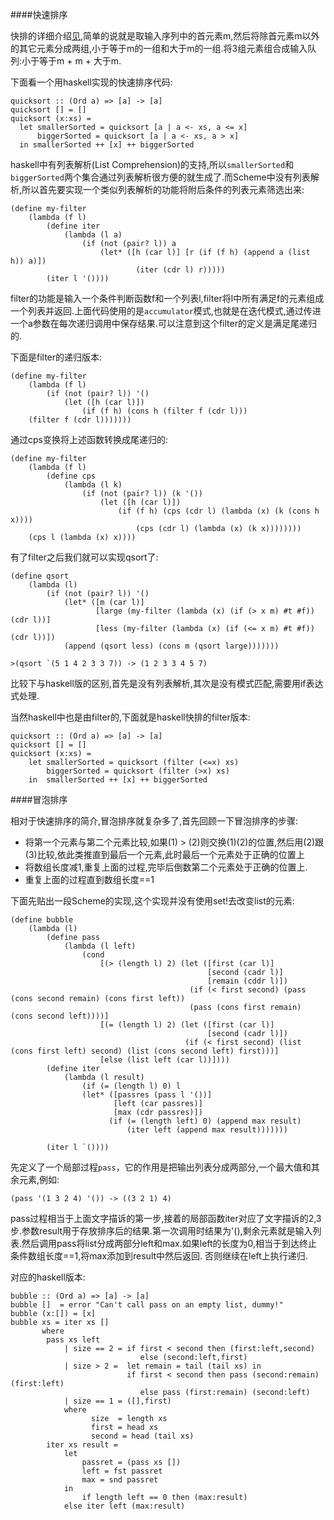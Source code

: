 ####快速排序

快排的详细介绍[见](http://zh.wikipedia.org/zh/%E5%BF%AB%E9%80%9F%E6%8E%92%E5%BA%8F),简单的说就是取输入序列中的首元素m,然后将除首元素m以外的其它元素分成两组,小于等于m的一组和大于m的一组.将3组元素组合成输入队列:小于等于m + m + 大于m.

下面看一个用haskell实现的快速排序代码:

    quicksort :: (Ord a) => [a] -> [a]   
    quicksort [] = []   
    quicksort (x:xs) =   
      let smallerSorted = quicksort [a | a <- xs, a <= x]  
          biggerSorted = quicksort [a | a <- xs, a > x]   
      in smallerSorted ++ [x] ++ biggerSorted

haskell中有列表解析(List Comprehension)的支持,所以`smallerSorted`和`biggerSorted`两个集合通过列表解析很方便的就生成了.而Scheme中没有列表解析,所以首先要实现一个类似列表解析的功能将附后条件的列表元素筛选出来:


    (define my-filter
        (lambda (f l)	
            (define iter
                (lambda (l a)
                    (if (not (pair? l)) a
                        (let* ([h (car l)] [r (if (f h) (append a (list h)) a)])
                                (iter (cdr l) r)))))
            (iter l '())))
            
filter的功能是输入一个条件判断函数f和一个列表l,filter将l中所有满足f的元素组成一个列表并返回.上面代码使用的是`accumulator`模式,也就是在迭代模式,通过传进一个a参数在每次递归调用中保存结果.可以注意到这个filter的定义是满足尾递归的.

下面是filter的递归版本:

    (define my-filter
        (lambda (f l)
            (if (not (pair? l)) '()
                (let ([h (car l)])
                    (if (f h) (cons h (filter f (cdr l)))
        (filter f (cdr l)))))))
                        
通过cps变换将上述函数转换成尾递归的:

    (define my-filter
        (lambda (f l)
            (define cps
                (lambda (l k)
                    (if (not (pair? l)) (k '())
                        (let ([h (car l)])
                            (if (f h) (cps (cdr l) (lambda (x) (k (cons h x))))
                                (cps (cdr l) (lambda (x) (k x))))))))
        (cps l (lambda (x) x))))
                        


有了filter之后我们就可以实现qsort了:

    (define qsort
        (lambda (l)
            (if (not (pair? l)) '()
                (let* ([m (car l)]
                       [large (my-filter (lambda (x) (if (> x m) #t #f)) (cdr l))]
                       [less (my-filter (lambda (x) (if (<= x m) #t #f)) (cdr l))])
                (append (qsort less) (cons m (qsort large)))))))
                
    >(qsort `(5 1 4 2 3 3 7)) -> (1 2 3 3 4 5 7)


比较下与haskell版的区别,首先是没有列表解析,其次是没有模式匹配,需要用if表达式处理.

当然haskell中也是由filter的,下面就是haskell快排的filter版本:

    quicksort :: (Ord a) => [a] -> [a]     
    quicksort [] = []     
    quicksort (x:xs) =      
        let smallerSorted = quicksort (filter (<=x) xs) 
            biggerSorted = quicksort (filter (>x) xs)    
        in  smallerSorted ++ [x] ++ biggerSorted



####冒泡排序

相对于快速排序的简介,冒泡排序就复杂多了,首先回顾一下冒泡排序的步骤:

* 将第一个元素与第二个元素比较,如果(1) > (2)则交换(1)(2)的位置,然后用(2)跟(3)比较,依此类推直到最后一个元素,此时最后一个元素处于正确的位置上
* 将数组长度减1,重复上面的过程,完毕后倒数第二个元素处于正确的位置上.
* 重复上面的过程直到数组长度==1

下面先贴出一段Scheme的实现,这个实现并没有使用set!去改变list的元素:

    (define bubble
        (lambda (l)
            (define pass
                (lambda (l left)
                    (cond 			
                        [(> (length l) 2) (let ([first (car l)]
                                                [second (cadr l)]
                                                [remain (cddr l)])
                                            (if (< first second) (pass (cons second remain) (cons first left))
                                            (pass (cons first remain) (cons second left))))]
                        [(= (length l) 2) (let ([first (car l)]
                                                [second (cadr l)]) 
                                           (if (< first second) (list (cons first left) second) (list (cons second left) first)))]
                        [else (list left (car l))])))						
            (define iter
                (lambda (l result)
                    (if (= (length l) 0) l
                    (let* ([passres (pass l '())]
                           [left (car passres)]
                           [max (cdr passres)])
                          (if (= (length left) 0) (append max result)
                              (iter left (append max result)))))))

            (iter l `())))						

先定义了一个局部过程`pass`，它的作用是把输出列表分成两部分,一个最大值和其余元素,例如:

	(pass '(1 3 2 4) '()) -> ((3 2 1) 4)

pass过程相当于上面文字描诉的第一步,接着的局部函数iter对应了文字描诉的2,3步.参数result用于存放排序后的结果.第一次调用时结果为'(),剩余元素就是输入列表.然后调用pass将list分成两部分left和max.如果left的长度为0,相当于到达终止条件数组长度==1,将max添加到result中然后返回.
否则继续在left上执行递归.

对应的haskell版本:

    bubble :: (Ord a) => [a] -> [a]
    bubble []  = error "Can't call pass on an empty list, dummy!"
    bubble (x:[]) = [x]
    bubble xs = iter xs []
           where 
            pass xs left		
                | size == 2 = if first < second then (first:left,second)
                                 else (second:left,first)
                | size > 2 =  let remain = tail (tail xs) in
                              if first < second then pass (second:remain) (first:left)
                                 else pass (first:remain) (second:left)
                | size == 1 = ([],first)				   					 
                where 
                      size  = length xs
                      first = head xs
                      second = head (tail xs)				  	   	   
            iter xs result =
                let 
                    passret = (pass xs [])
                    left = fst passret
                    max = snd passret 
                in 
                    if length left == 0 then (max:result)
                else iter left (max:result)
